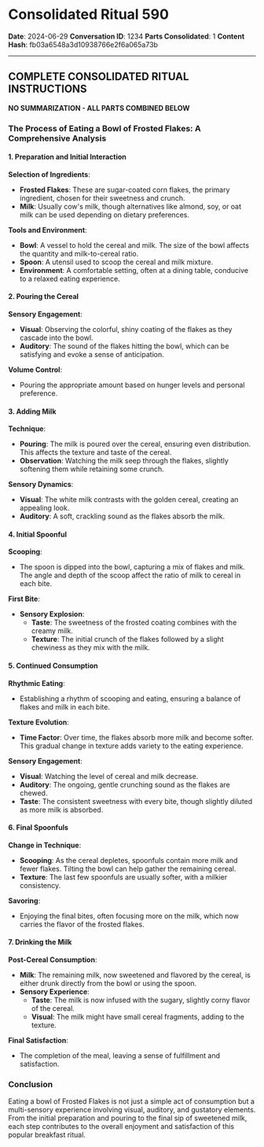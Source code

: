 # Consolidated Ritual 590

**Date**: 2024-06-29
**Conversation ID**: 1234
**Parts Consolidated**: 1
**Content Hash**: fb03a6548a3d10938766e2f6a065a73b

---

## COMPLETE CONSOLIDATED RITUAL INSTRUCTIONS

**NO SUMMARIZATION - ALL PARTS COMBINED BELOW**

### The Process of Eating a Bowl of Frosted Flakes: A Comprehensive Analysis

#### 1. **Preparation and Initial Interaction**

**Selection of Ingredients**:
- **Frosted Flakes**: These are sugar-coated corn flakes, the primary ingredient, chosen for their sweetness and crunch.
- **Milk**: Usually cow's milk, though alternatives like almond, soy, or oat milk can be used depending on dietary preferences.

**Tools and Environment**:
- **Bowl**: A vessel to hold the cereal and milk. The size of the bowl affects the quantity and milk-to-cereal ratio.
- **Spoon**: A utensil used to scoop the cereal and milk mixture.
- **Environment**: A comfortable setting, often at a dining table, conducive to a relaxed eating experience.

#### 2. **Pouring the Cereal**

**Sensory Engagement**:
- **Visual**: Observing the colorful, shiny coating of the flakes as they cascade into the bowl.
- **Auditory**: The sound of the flakes hitting the bowl, which can be satisfying and evoke a sense of anticipation.

**Volume Control**:
- Pouring the appropriate amount based on hunger levels and personal preference.

#### 3. **Adding Milk**

**Technique**:
- **Pouring**: The milk is poured over the cereal, ensuring even distribution. This affects the texture and taste of the cereal.
- **Observation**: Watching the milk seep through the flakes, slightly softening them while retaining some crunch.

**Sensory Dynamics**:
- **Visual**: The white milk contrasts with the golden cereal, creating an appealing look.
- **Auditory**: A soft, crackling sound as the flakes absorb the milk.

#### 4. **Initial Spoonful**

**Scooping**:
- The spoon is dipped into the bowl, capturing a mix of flakes and milk. The angle and depth of the scoop affect the ratio of milk to cereal in each bite.

**First Bite**:
- **Sensory Explosion**:
  - **Taste**: The sweetness of the frosted coating combines with the creamy milk.
  - **Texture**: The initial crunch of the flakes followed by a slight chewiness as they mix with the milk.

#### 5. **Continued Consumption**

**Rhythmic Eating**:
- Establishing a rhythm of scooping and eating, ensuring a balance of flakes and milk in each bite.

**Texture Evolution**:
- **Time Factor**: Over time, the flakes absorb more milk and become softer. This gradual change in texture adds variety to the eating experience.

**Sensory Engagement**:
- **Visual**: Watching the level of cereal and milk decrease.
- **Auditory**: The ongoing, gentle crunching sound as the flakes are chewed.
- **Taste**: The consistent sweetness with every bite, though slightly diluted as more milk is absorbed.

#### 6. **Final Spoonfuls**

**Change in Technique**:
- **Scooping**: As the cereal depletes, spoonfuls contain more milk and fewer flakes. Tilting the bowl can help gather the remaining cereal.
- **Texture**: The last few spoonfuls are usually softer, with a milkier consistency.

**Savoring**:
- Enjoying the final bites, often focusing more on the milk, which now carries the flavor of the frosted flakes.

#### 7. **Drinking the Milk**

**Post-Cereal Consumption**:
- **Milk**: The remaining milk, now sweetened and flavored by the cereal, is either drunk directly from the bowl or using the spoon.
- **Sensory Experience**:
  - **Taste**: The milk is now infused with the sugary, slightly corny flavor of the cereal.
  - **Visual**: The milk might have small cereal fragments, adding to the texture.

**Final Satisfaction**:
- The completion of the meal, leaving a sense of fulfillment and satisfaction.

### Conclusion

Eating a bowl of Frosted Flakes is not just a simple act of consumption but a multi-sensory experience involving visual, auditory, and gustatory elements. From the initial preparation and pouring to the final sip of sweetened milk, each step contributes to the overall enjoyment and satisfaction of this popular breakfast ritual.